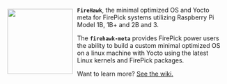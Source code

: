 <a><img src="http://cdn.warcraftpets.com/images/pets/big/blazing-firehawk.v9373.jpg" align="left" hspace="10" vspace="6" height="150" width="150" w></a>

**`FireHawk`**, the minimal optimized OS and Yocto meta for FirePick systems utilizing Raspberry Pi Model 1B, 1B+ and 2B and 3.  

The **`firehawk-meta`** provides FirePick power users the ability to build a custom minimal optimized OS on a linux machine with Yocto using the latest Linux kernels and FirePick packages. 

Want to learn more? [See the wiki.](https://github.com/daytonpid/FireHawk/wiki)

